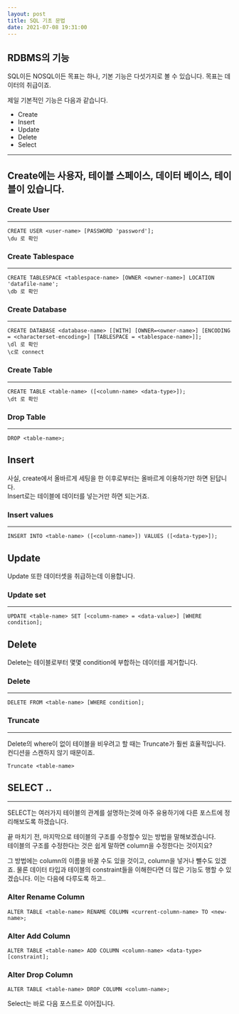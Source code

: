 ```yaml
---
layout: post
title: SQL 기초 문법
date: 2021-07-08 19:31:00
---
```


## RDBMS의 기능
SQL이든 NOSQL이든 목표는 하나, 기본 기능은 다섯가지로 볼 수 있습니다.
목표는 데이터의 취급이죠.  

제일 기본적인 기능은 다음과 같습니다.  
- Create
- Insert
- Update
- Delete
- Select

-----------------
## Create에는 사용자, 테이블 스페이스, 데이터 베이스, 테이블이 있습니다.

### Create User
--------------------------------------
```
CREATE USER <user-name> [PASSWORD 'password'];
\du 로 확인
```

### Create Tablespace
--------------------------------------
```
CREATE TABLESPACE <tablespace-name> [OWNER <owner-name>] LOCATION 'datafile-name';
\db 로 확인
```

### Create Database
--------------------------------------
```
CREATE DATABASE <database-name> [[WITH] [OWNER=<owner-name>] [ENCODING = <characterset-encoding>] [TABLESPACE = <tablespace-name>]];
\dl 로 확인
\c로 connect
```

### Create Table
--------------------------------------
```
CREATE TABLE <table-name> ([<column-name> <data-type>]);
\dt 로 확인
```

### Drop Table
------------------------
```
DROP <table-name>;
```

## Insert
사실, create에서 올바르게 세팅을 한 이후로부터는 올바르게 이용하기만 하면 된답니다.  
Insert로는 테이블에 데이터를 넣는거만 하면 되는거죠.  

### Insert values
------------------------------------------
```
INSERT INTO <table-name> ([<column-name>]) VALUES ([<data-type>]);
```

## Update
Update 또한 데이터셋을 취급하는데 이용합니다.

### Update set
-------------------------------
```
UPDATE <table-name> SET [<column-name> = <data-value>] [WHERE condition];
```

## Delete
Delete는 테이블로부터 몇몇 condition에 부합하는 데이터를 제거합니다.  

### Delete
---------------------------------
```
DELETE FROM <table-name> [WHERE condition];
```

### Truncate
--------------------------------
Delete의 where이 없이 테이블을 비우려고 할 때는 Truncate가 훨씬 효율적입니다. 컨디션을 스캔하지 않기 때문이죠.  
```
Truncate <table-name>
```

## SELECT ..
-------------------------------
SELECT는 여러가지 테이블의 관계를 설명하는것에 아주 유용하기에 다른 포스트에 정리해보도록 하겠습니다.  

끝 마치기 전, 마지막으로 테이블의 구조를 수정할수 있는 방법을 말해보겠습니다.  
테이블의 구조를 수정한다는 것은 쉽게 말하면 column을 수정한다는 것이지요?  

그 방법에는 column의 이름을 바꿀 수도 있을 것이고, column을 넣거나 뺄수도 있겠죠. 물론 데이터 타입과 테이블의 constraint들을 이해한다면 더 많은 기능도 행할 수 있겠습니다. 이는 다음에 다루도록 하고..  

### Alter Rename Column
```
ALTER TABLE <table-name> RENAME COLUMN <current-column-name> TO <new-name>;
```

### Alter Add Column
```
ALTER TABLE <table-name> ADD COLUMN <column-name> <data-type> [constraint];
```

### Alter Drop Column
```
ALTER TABLE <table-name> DROP COLUMN <column-name>;
```

Select는 바로 다음 포스트로 이어집니다.